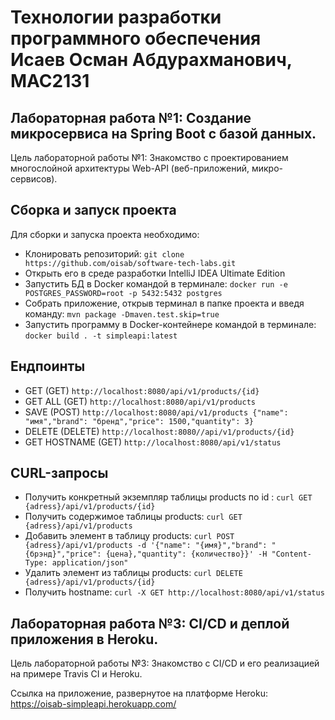 # Технологии разработки программного обеспечения<br>Исаев Осман Абдурахманович, МАС2131
## Лабораторная работа №1: Создание микросервиса на Spring Boot с базой данных.
Цель лабораторной работы №1: Знакомство с проектированием многослойной архитектуры Web-API (веб-приложений, микро-сервисов).

## Сборка и запуск проекта
Для сборки и запуска проекта необходимо:
* Клонировать репозиторий: ```git clone https://github.com/oisab/software-tech-labs.git```
* Открыть его в среде разработки IntelliJ IDEA Ultimate Edition
* Запустить БД в Docker командой в терминале: ```docker run -e POSTGRES_PASSWORD=root -p 5432:5432 postgres```
* Собрать приложение, открыв терминал в папке проекта и введя команду: ```mvn package -Dmaven.test.skip=true```
* Запустить программу в Docker-контейнере командой в терминале: ```docker build . -t simpleapi:latest```

## Ендпоинты
* GET (GET) ```http://localhost:8080/api/v1/products/{id}```
* GET ALL (GET) ```http://localhost:8080/api/v1/products```
* SAVE (POST) ```http://localhost:8080/api/v1/products {"name": "имя","brand": "бренд","price": 1500,"quantity": 3}```
* DELETE (DELETE) ```http://localhost:8080//api/v1/products/{id}```
* GET HOSTNAME (GET) ```http://localhost:8080/api/v1/status```

## CURL-запросы
* Получить конкретный экземпляр таблицы products по id : ```curl GET {adress}/api/v1/products/{id}```
* Получить содержимое таблицы products: ```curl GET {adress}/api/v1/products```
* Добавить элемент в таблицу products: ```curl POST {adress}/api/v1/products -d '{"name": "{имя}","brand": "{брэнд}","price": {цена},"quantity": {количество}}' -H "Content-Type: application/json"```
* Удалить элемент из таблицы products: ```curl DELETE {adress}/api/v1/products/{id}```
* Получить hostname: ```curl -X GET http://localhost:8080/api/v1/status```

## Лабораторная работа №3: CI/CD и деплой приложения в Heroku.
Цель лабораторной работы №3: Знакомство с CI/CD и его реализацией на примере Travis CI и Heroku.

Ссылка на приложение, развернутое на платформе Heroku: https://oisab-simpleapi.herokuapp.com/
